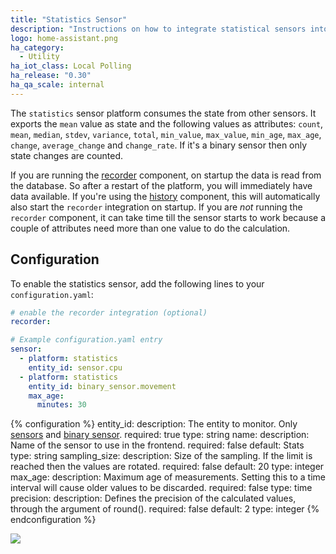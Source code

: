 ```yaml
---
title: "Statistics Sensor"
description: "Instructions on how to integrate statistical sensors into Home Assistant."
logo: home-assistant.png
ha_category:
  - Utility
ha_iot_class: Local Polling
ha_release: "0.30"
ha_qa_scale: internal
---
```


The `statistics` sensor platform consumes the state from other sensors. It exports the `mean` value as state and the following values as attributes: `count`, `mean`, `median`, `stdev`, `variance`, `total`, `min_value`, `max_value`, `min_age`, `max_age`, `change`, `average_change` and `change_rate`. If it's a binary sensor then only state changes are counted.

If you are running the [recorder](/components/recorder/) component, on startup the data is read from the database. So after a restart of the platform, you will immediately have data available. If you're using the [history](/components/history/) component, this will automatically also start the `recorder` integration on startup.
If you are *not* running the `recorder` component, it can take time till the sensor starts to work because a couple of attributes need more than one value to do the calculation.

## Configuration

To enable the statistics sensor, add the following lines to your `configuration.yaml`:

```yaml
# enable the recorder integration (optional)
recorder:

# Example configuration.yaml entry
sensor:
  - platform: statistics
    entity_id: sensor.cpu
  - platform: statistics
    entity_id: binary_sensor.movement
    max_age:
      minutes: 30
```

{% configuration %}
entity_id:
  description: The entity to monitor. Only [sensors](/components/sensor/) and [binary sensor](/components/binary_sensor/).
  required: true
  type: string
name:
  description: Name of the sensor to use in the frontend.
  required: false
  default: Stats
  type: string
sampling_size:
  description: Size of the sampling. If the limit is reached then the values are rotated.
  required: false
  default: 20
  type: integer
max_age:
  description: Maximum age of measurements. Setting this to a time interval will cause older values to be discarded.
  required: false
  type: time
precision:
  description: Defines the precision of the calculated values, through the argument of round().
  required: false
  default: 2
  type: integer
{% endconfiguration %}

<p class='img'>
  <img src='{{site_root}}/images/screenshots/stats-sensor.png' />
</p>
